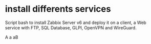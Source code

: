 # install differents services
 
Script bash to install Zabbix Server v6 and deploy it on a client, a Web service with FTP, SQL Database, GLPI, OpenVPN and WireGuard.

A a  aB
